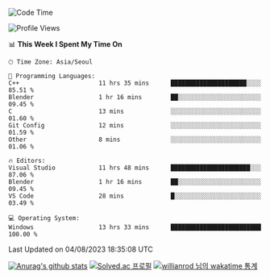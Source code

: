 <!--START_SECTION:waka-->
![Code Time](http://img.shields.io/badge/Code%20Time-473%20hrs%209%20mins-blue)

![Profile Views](http://img.shields.io/badge/Profile%20Views-0-blue)

📊 **This Week I Spent My Time On** 

```text
🕑︎ Time Zone: Asia/Seoul

💬 Programming Languages: 
C++                      11 hrs 35 mins      █████████████████████░░░░   85.51 % 
Blender                  1 hr 16 mins        ██░░░░░░░░░░░░░░░░░░░░░░░   09.45 % 
C                        13 mins             ░░░░░░░░░░░░░░░░░░░░░░░░░   01.60 % 
Git Config               12 mins             ░░░░░░░░░░░░░░░░░░░░░░░░░   01.59 % 
Other                    8 mins              ░░░░░░░░░░░░░░░░░░░░░░░░░   01.06 % 

🔥 Editors: 
Visual Studio            11 hrs 48 mins      ██████████████████████░░░   87.06 % 
Blender                  1 hr 16 mins        ██░░░░░░░░░░░░░░░░░░░░░░░   09.45 % 
VS Code                  28 mins             █░░░░░░░░░░░░░░░░░░░░░░░░   03.49 % 

💻 Operating System: 
Windows                  13 hrs 33 mins      █████████████████████████   100.00 % 
```


 Last Updated on 04/08/2023 18:35:08 UTC
<!--END_SECTION:waka-->
[![Anurag's github stats](https://github-readme-stats.vercel.app/api?username=heosumin518)](https://github.com/anuraghazra/github-readme-stats)
[![Solved.ac
프로필](http://mazassumnida.wtf/api/v2/generate_badge?boj=heosumin)](https://solved.ac/heosumin)
[![willianrod 님의 wakatime 통계](https://github-readme-stats.vercel.app/api/wakatime?username=heosumin518&layout=compact&count_private=true)](https://wakatime.com/@heosumin518)
